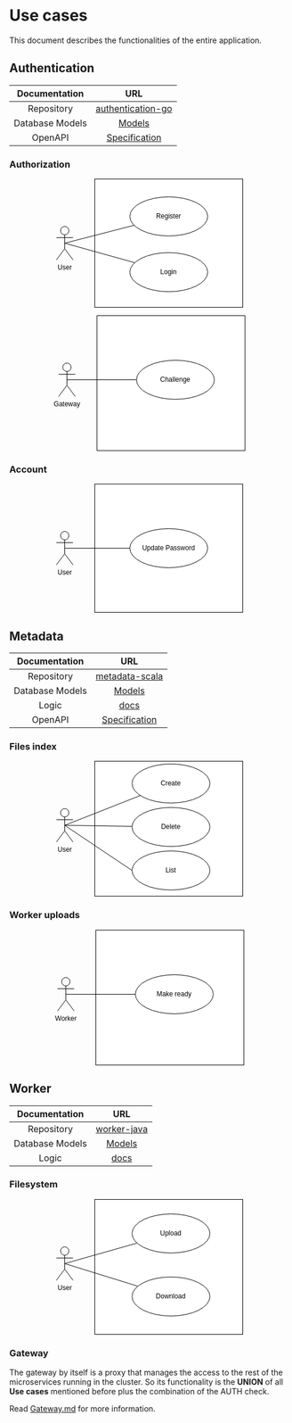 # Use cases

This document describes the functionalities of the entire application.

## Authentication

|  Documentation  |                             URL                              |
| :-------------: | :----------------------------------------------------------: |
|   Repository    | [authentication-go](https://github.com/hawks-atlanta/authentication-go) |
| Database Models |             [Models](Database.md#Authentication)             |
|     OpenAPI     | [Specification](https://github.com/hawks-atlanta/authentication-go/docs/spec.openapi.yaml) |

### Authorization

<p style="text-align: center"><svg xmlns="http://www.w3.org/2000/svg" xmlns:xlink="http://www.w3.org/1999/xlink" version="1.1" width="336px" viewBox="-0.5 -0.5 336 231" content="&lt;mxfile host=&quot;app.diagrams.net&quot; modified=&quot;2023-08-17T21:43:16.329Z&quot; agent=&quot;Mozilla/5.0 (Windows NT 10.0; Win64; x64) AppleWebKit/537.36 (KHTML, like Gecko) Chrome/116.0.0.0 Safari/537.36&quot; etag=&quot;h7xAkAtKScxiPlv5ypOF&quot; version=&quot;21.6.8&quot; type=&quot;device&quot;&gt;&#10;  &lt;diagram name=&quot;Page-1&quot; id=&quot;dknG0FYPloJTLaOVneB4&quot;&gt;&#10;    &lt;mxGraphModel dx=&quot;1050&quot; dy=&quot;577&quot; grid=&quot;0&quot; gridSize=&quot;10&quot; guides=&quot;1&quot; tooltips=&quot;1&quot; connect=&quot;1&quot; arrows=&quot;1&quot; fold=&quot;1&quot; page=&quot;1&quot; pageScale=&quot;1&quot; pageWidth=&quot;850&quot; pageHeight=&quot;1100&quot; math=&quot;0&quot; shadow=&quot;0&quot;&gt;&#10;      &lt;root&gt;&#10;        &lt;mxCell id=&quot;0&quot; /&gt;&#10;        &lt;mxCell id=&quot;1&quot; parent=&quot;0&quot; /&gt;&#10;        &lt;mxCell id=&quot;DDC4TWG9UTvvL-4e5KVK-3&quot; value=&quot;&quot; style=&quot;shape=rect;html=1;verticalAlign=top;fontStyle=1;whiteSpace=wrap;align=center;&quot; vertex=&quot;1&quot; parent=&quot;1&quot;&gt;&#10;          &lt;mxGeometry x=&quot;199&quot; y=&quot;125&quot; width=&quot;266&quot; height=&quot;230&quot; as=&quot;geometry&quot; /&gt;&#10;        &lt;/mxCell&gt;&#10;        &lt;mxCell id=&quot;DDC4TWG9UTvvL-4e5KVK-7&quot; style=&quot;rounded=0;orthogonalLoop=1;jettySize=auto;html=1;exitX=0.5;exitY=0.5;exitDx=0;exitDy=0;exitPerimeter=0;endArrow=none;endFill=0;&quot; edge=&quot;1&quot; parent=&quot;1&quot; source=&quot;DDC4TWG9UTvvL-4e5KVK-1&quot; target=&quot;DDC4TWG9UTvvL-4e5KVK-4&quot;&gt;&#10;          &lt;mxGeometry relative=&quot;1&quot; as=&quot;geometry&quot; /&gt;&#10;        &lt;/mxCell&gt;&#10;        &lt;mxCell id=&quot;DDC4TWG9UTvvL-4e5KVK-8&quot; style=&quot;rounded=0;orthogonalLoop=1;jettySize=auto;html=1;exitX=0.5;exitY=0.5;exitDx=0;exitDy=0;exitPerimeter=0;endArrow=none;endFill=0;&quot; edge=&quot;1&quot; parent=&quot;1&quot; source=&quot;DDC4TWG9UTvvL-4e5KVK-1&quot; target=&quot;DDC4TWG9UTvvL-4e5KVK-5&quot;&gt;&#10;          &lt;mxGeometry relative=&quot;1&quot; as=&quot;geometry&quot; /&gt;&#10;        &lt;/mxCell&gt;&#10;        &lt;mxCell id=&quot;DDC4TWG9UTvvL-4e5KVK-1&quot; value=&quot;User&quot; style=&quot;shape=umlActor;verticalLabelPosition=bottom;verticalAlign=top;html=1;outlineConnect=0;&quot; vertex=&quot;1&quot; parent=&quot;1&quot;&gt;&#10;          &lt;mxGeometry x=&quot;130&quot; y=&quot;210&quot; width=&quot;30&quot; height=&quot;60&quot; as=&quot;geometry&quot; /&gt;&#10;        &lt;/mxCell&gt;&#10;        &lt;mxCell id=&quot;DDC4TWG9UTvvL-4e5KVK-4&quot; value=&quot;Register&quot; style=&quot;ellipse;whiteSpace=wrap;html=1;&quot; vertex=&quot;1&quot; parent=&quot;1&quot;&gt;&#10;          &lt;mxGeometry x=&quot;262&quot; y=&quot;157&quot; width=&quot;140&quot; height=&quot;70&quot; as=&quot;geometry&quot; /&gt;&#10;        &lt;/mxCell&gt;&#10;        &lt;mxCell id=&quot;DDC4TWG9UTvvL-4e5KVK-5&quot; value=&quot;Login&quot; style=&quot;ellipse;whiteSpace=wrap;html=1;&quot; vertex=&quot;1&quot; parent=&quot;1&quot;&gt;&#10;          &lt;mxGeometry x=&quot;262&quot; y=&quot;257&quot; width=&quot;140&quot; height=&quot;70&quot; as=&quot;geometry&quot; /&gt;&#10;        &lt;/mxCell&gt;&#10;      &lt;/root&gt;&#10;    &lt;/mxGraphModel&gt;&#10;  &lt;/diagram&gt;&#10;&lt;/mxfile&gt;&#10;" onclick="(function(svg){var src=window.event.target||window.event.srcElement;while (src!=null&amp;&amp;src.nodeName.toLowerCase()!='a'){src=src.parentNode;}if(src==null){if(svg.wnd!=null&amp;&amp;!svg.wnd.closed){svg.wnd.focus();}else{var r=function(evt){if(evt.data=='ready'&amp;&amp;evt.source==svg.wnd){svg.wnd.postMessage(decodeURIComponent(svg.getAttribute('content')),'*');window.removeEventListener('message',r);}};window.addEventListener('message',r);svg.wnd=window.open('https://viewer.diagrams.net/?client=1&amp;page=0&amp;edit=_blank');}}})(this);" style="cursor:pointer;max-width:100%;max-height:231px;"><defs/><g><rect x="69" y="0" width="266" height="230" fill="rgb(255, 255, 255)" stroke="rgb(0, 0, 0)" pointer-events="all"/><path d="M 15 115 L 139.73 82.98" fill="none" stroke="rgb(0, 0, 0)" stroke-miterlimit="10" pointer-events="stroke"/><path d="M 15 115 L 140.82 149.99" fill="none" stroke="rgb(0, 0, 0)" stroke-miterlimit="10" pointer-events="stroke"/><ellipse cx="15" cy="92.5" rx="7.5" ry="7.5" fill="rgb(255, 255, 255)" stroke="rgb(0, 0, 0)" pointer-events="all"/><path d="M 15 100 L 15 125 M 15 105 L 0 105 M 15 105 L 30 105 M 15 125 L 0 145 M 15 125 L 30 145" fill="none" stroke="rgb(0, 0, 0)" stroke-miterlimit="10" pointer-events="all"/><g transform="translate(-0.5 -0.5)"><switch><foreignObject pointer-events="none" width="100%" height="100%" requiredFeatures="http://www.w3.org/TR/SVG11/feature#Extensibility" style="overflow: visible; text-align: left;"><div xmlns="http://www.w3.org/1999/xhtml" style="display: flex; align-items: unsafe flex-start; justify-content: unsafe center; width: 1px; height: 1px; padding-top: 152px; margin-left: 15px;"><div data-drawio-colors="color: rgb(0, 0, 0); " style="box-sizing: border-box; font-size: 0px; text-align: center;"><div style="display: inline-block; font-size: 12px; font-family: Helvetica; color: rgb(0, 0, 0); line-height: 1.2; pointer-events: all; white-space: nowrap;">User</div></div></div></foreignObject><text x="15" y="164" fill="rgb(0, 0, 0)" font-family="Helvetica" font-size="12px" text-anchor="middle">User</text></switch></g><ellipse cx="202" cy="67" rx="70" ry="35" fill="rgb(255, 255, 255)" stroke="rgb(0, 0, 0)" pointer-events="all"/><g transform="translate(-0.5 -0.5)"><switch><foreignObject pointer-events="none" width="100%" height="100%" requiredFeatures="http://www.w3.org/TR/SVG11/feature#Extensibility" style="overflow: visible; text-align: left;"><div xmlns="http://www.w3.org/1999/xhtml" style="display: flex; align-items: unsafe center; justify-content: unsafe center; width: 138px; height: 1px; padding-top: 67px; margin-left: 133px;"><div data-drawio-colors="color: rgb(0, 0, 0); " style="box-sizing: border-box; font-size: 0px; text-align: center;"><div style="display: inline-block; font-size: 12px; font-family: Helvetica; color: rgb(0, 0, 0); line-height: 1.2; pointer-events: all; white-space: normal; overflow-wrap: normal;">Register</div></div></div></foreignObject><text x="202" y="71" fill="rgb(0, 0, 0)" font-family="Helvetica" font-size="12px" text-anchor="middle">Register</text></switch></g><ellipse cx="202" cy="167" rx="70" ry="35" fill="rgb(255, 255, 255)" stroke="rgb(0, 0, 0)" pointer-events="all"/><g transform="translate(-0.5 -0.5)"><switch><foreignObject pointer-events="none" width="100%" height="100%" requiredFeatures="http://www.w3.org/TR/SVG11/feature#Extensibility" style="overflow: visible; text-align: left;"><div xmlns="http://www.w3.org/1999/xhtml" style="display: flex; align-items: unsafe center; justify-content: unsafe center; width: 138px; height: 1px; padding-top: 167px; margin-left: 133px;"><div data-drawio-colors="color: rgb(0, 0, 0); " style="box-sizing: border-box; font-size: 0px; text-align: center;"><div style="display: inline-block; font-size: 12px; font-family: Helvetica; color: rgb(0, 0, 0); line-height: 1.2; pointer-events: all; white-space: normal; overflow-wrap: normal;">Login</div></div></div></foreignObject><text x="202" y="171" fill="rgb(0, 0, 0)" font-family="Helvetica" font-size="12px" text-anchor="middle">Login</text></switch></g></g><switch><g requiredFeatures="http://www.w3.org/TR/SVG11/feature#Extensibility"/><a transform="translate(0,-5)" xlink:href="https://www.drawio.com/doc/faq/svg-export-text-problems" target="_blank"><text text-anchor="middle" font-size="10px" x="50%" y="100%">Text is not SVG - cannot display</text></a></switch></svg></p>
<p style="text-align: center"><svg xmlns="http://www.w3.org/2000/svg" xmlns:xlink="http://www.w3.org/1999/xlink" version="1.1" width="344px" viewBox="-0.5 -0.5 344 243" content="&lt;mxfile host=&quot;app.diagrams.net&quot; modified=&quot;2023-08-18T00:21:12.340Z&quot; agent=&quot;Mozilla/5.0 (Windows NT 10.0; Win64; x64) AppleWebKit/537.36 (KHTML, like Gecko) Chrome/116.0.0.0 Safari/537.36&quot; etag=&quot;MRo0TjE9Yn7Gab6nSmso&quot; version=&quot;21.6.8&quot; type=&quot;device&quot;&gt;&#10;  &lt;diagram name=&quot;Page-1&quot; id=&quot;dknG0FYPloJTLaOVneB4&quot;&gt;&#10;    &lt;mxGraphModel dx=&quot;1050&quot; dy=&quot;577&quot; grid=&quot;0&quot; gridSize=&quot;10&quot; guides=&quot;1&quot; tooltips=&quot;1&quot; connect=&quot;1&quot; arrows=&quot;1&quot; fold=&quot;1&quot; page=&quot;1&quot; pageScale=&quot;1&quot; pageWidth=&quot;850&quot; pageHeight=&quot;1100&quot; math=&quot;0&quot; shadow=&quot;0&quot;&gt;&#10;      &lt;root&gt;&#10;        &lt;mxCell id=&quot;0&quot; /&gt;&#10;        &lt;mxCell id=&quot;1&quot; parent=&quot;0&quot; /&gt;&#10;        &lt;mxCell id=&quot;DDC4TWG9UTvvL-4e5KVK-3&quot; value=&quot;&quot; style=&quot;shape=rect;html=1;verticalAlign=top;fontStyle=1;whiteSpace=wrap;align=center;&quot; vertex=&quot;1&quot; parent=&quot;1&quot;&gt;&#10;          &lt;mxGeometry x=&quot;199&quot; y=&quot;125&quot; width=&quot;266&quot; height=&quot;242&quot; as=&quot;geometry&quot; /&gt;&#10;        &lt;/mxCell&gt;&#10;        &lt;mxCell id=&quot;DDC4TWG9UTvvL-4e5KVK-8&quot; style=&quot;rounded=0;orthogonalLoop=1;jettySize=auto;html=1;exitX=0.5;exitY=0.5;exitDx=0;exitDy=0;exitPerimeter=0;endArrow=none;endFill=0;&quot; edge=&quot;1&quot; parent=&quot;1&quot; source=&quot;DDC4TWG9UTvvL-4e5KVK-1&quot; target=&quot;DDC4TWG9UTvvL-4e5KVK-5&quot;&gt;&#10;          &lt;mxGeometry relative=&quot;1&quot; as=&quot;geometry&quot; /&gt;&#10;        &lt;/mxCell&gt;&#10;        &lt;mxCell id=&quot;DDC4TWG9UTvvL-4e5KVK-1&quot; value=&quot;Gateway&quot; style=&quot;shape=umlActor;verticalLabelPosition=bottom;verticalAlign=top;html=1;outlineConnect=0;&quot; vertex=&quot;1&quot; parent=&quot;1&quot;&gt;&#10;          &lt;mxGeometry x=&quot;130&quot; y=&quot;210&quot; width=&quot;30&quot; height=&quot;60&quot; as=&quot;geometry&quot; /&gt;&#10;        &lt;/mxCell&gt;&#10;        &lt;mxCell id=&quot;DDC4TWG9UTvvL-4e5KVK-5&quot; value=&quot;Challenge&quot; style=&quot;ellipse;whiteSpace=wrap;html=1;&quot; vertex=&quot;1&quot; parent=&quot;1&quot;&gt;&#10;          &lt;mxGeometry x=&quot;270&quot; y=&quot;205&quot; width=&quot;140&quot; height=&quot;70&quot; as=&quot;geometry&quot; /&gt;&#10;        &lt;/mxCell&gt;&#10;      &lt;/root&gt;&#10;    &lt;/mxGraphModel&gt;&#10;  &lt;/diagram&gt;&#10;&lt;/mxfile&gt;&#10;" onclick="(function(svg){var src=window.event.target||window.event.srcElement;while (src!=null&amp;&amp;src.nodeName.toLowerCase()!='a'){src=src.parentNode;}if(src==null){if(svg.wnd!=null&amp;&amp;!svg.wnd.closed){svg.wnd.focus();}else{var r=function(evt){if(evt.data=='ready'&amp;&amp;evt.source==svg.wnd){svg.wnd.postMessage(decodeURIComponent(svg.getAttribute('content')),'*');window.removeEventListener('message',r);}};window.addEventListener('message',r);svg.wnd=window.open('https://viewer.diagrams.net/?client=1&amp;page=0&amp;edit=_blank');}}})(this);" style="cursor:pointer;max-width:100%;max-height:243px;"><defs/><g><rect x="77" y="0" width="266" height="242" fill="rgb(255, 255, 255)" stroke="rgb(0, 0, 0)" pointer-events="all"/><path d="M 23 115 L 148 115" fill="none" stroke="rgb(0, 0, 0)" stroke-miterlimit="10" pointer-events="stroke"/><ellipse cx="23" cy="92.5" rx="7.5" ry="7.5" fill="rgb(255, 255, 255)" stroke="rgb(0, 0, 0)" pointer-events="all"/><path d="M 23 100 L 23 125 M 23 105 L 8 105 M 23 105 L 38 105 M 23 125 L 8 145 M 23 125 L 38 145" fill="none" stroke="rgb(0, 0, 0)" stroke-miterlimit="10" pointer-events="all"/><g transform="translate(-0.5 -0.5)"><switch><foreignObject pointer-events="none" width="100%" height="100%" requiredFeatures="http://www.w3.org/TR/SVG11/feature#Extensibility" style="overflow: visible; text-align: left;"><div xmlns="http://www.w3.org/1999/xhtml" style="display: flex; align-items: unsafe flex-start; justify-content: unsafe center; width: 1px; height: 1px; padding-top: 152px; margin-left: 23px;"><div data-drawio-colors="color: rgb(0, 0, 0); " style="box-sizing: border-box; font-size: 0px; text-align: center;"><div style="display: inline-block; font-size: 12px; font-family: Helvetica; color: rgb(0, 0, 0); line-height: 1.2; pointer-events: all; white-space: nowrap;">Gateway</div></div></div></foreignObject><text x="23" y="164" fill="rgb(0, 0, 0)" font-family="Helvetica" font-size="12px" text-anchor="middle">Gatew...</text></switch></g><ellipse cx="218" cy="115" rx="70" ry="35" fill="rgb(255, 255, 255)" stroke="rgb(0, 0, 0)" pointer-events="all"/><g transform="translate(-0.5 -0.5)"><switch><foreignObject pointer-events="none" width="100%" height="100%" requiredFeatures="http://www.w3.org/TR/SVG11/feature#Extensibility" style="overflow: visible; text-align: left;"><div xmlns="http://www.w3.org/1999/xhtml" style="display: flex; align-items: unsafe center; justify-content: unsafe center; width: 138px; height: 1px; padding-top: 115px; margin-left: 149px;"><div data-drawio-colors="color: rgb(0, 0, 0); " style="box-sizing: border-box; font-size: 0px; text-align: center;"><div style="display: inline-block; font-size: 12px; font-family: Helvetica; color: rgb(0, 0, 0); line-height: 1.2; pointer-events: all; white-space: normal; overflow-wrap: normal;">Challenge</div></div></div></foreignObject><text x="218" y="119" fill="rgb(0, 0, 0)" font-family="Helvetica" font-size="12px" text-anchor="middle">Challenge</text></switch></g></g><switch><g requiredFeatures="http://www.w3.org/TR/SVG11/feature#Extensibility"/><a transform="translate(0,-5)" xlink:href="https://www.drawio.com/doc/faq/svg-export-text-problems" target="_blank"><text text-anchor="middle" font-size="10px" x="50%" y="100%">Text is not SVG - cannot display</text></a></switch></svg></p>


### Account

<p style="text-align: center"><svg xmlns="http://www.w3.org/2000/svg" xmlns:xlink="http://www.w3.org/1999/xlink" version="1.1" width="336px" viewBox="-0.5 -0.5 336 231" content="&lt;mxfile host=&quot;app.diagrams.net&quot; modified=&quot;2023-08-17T21:45:14.781Z&quot; agent=&quot;Mozilla/5.0 (Windows NT 10.0; Win64; x64) AppleWebKit/537.36 (KHTML, like Gecko) Chrome/116.0.0.0 Safari/537.36&quot; etag=&quot;l0gqTA0B2siqBwlNfhml&quot; version=&quot;21.6.8&quot; type=&quot;device&quot;&gt;&#10;  &lt;diagram name=&quot;Page-1&quot; id=&quot;dknG0FYPloJTLaOVneB4&quot;&gt;&#10;    &lt;mxGraphModel dx=&quot;1050&quot; dy=&quot;577&quot; grid=&quot;0&quot; gridSize=&quot;10&quot; guides=&quot;1&quot; tooltips=&quot;1&quot; connect=&quot;1&quot; arrows=&quot;1&quot; fold=&quot;1&quot; page=&quot;1&quot; pageScale=&quot;1&quot; pageWidth=&quot;850&quot; pageHeight=&quot;1100&quot; math=&quot;0&quot; shadow=&quot;0&quot;&gt;&#10;      &lt;root&gt;&#10;        &lt;mxCell id=&quot;0&quot; /&gt;&#10;        &lt;mxCell id=&quot;1&quot; parent=&quot;0&quot; /&gt;&#10;        &lt;mxCell id=&quot;DDC4TWG9UTvvL-4e5KVK-3&quot; value=&quot;&quot; style=&quot;shape=rect;html=1;verticalAlign=top;fontStyle=1;whiteSpace=wrap;align=center;&quot; vertex=&quot;1&quot; parent=&quot;1&quot;&gt;&#10;          &lt;mxGeometry x=&quot;199&quot; y=&quot;125&quot; width=&quot;266&quot; height=&quot;230&quot; as=&quot;geometry&quot; /&gt;&#10;        &lt;/mxCell&gt;&#10;        &lt;mxCell id=&quot;DDC4TWG9UTvvL-4e5KVK-8&quot; style=&quot;rounded=0;orthogonalLoop=1;jettySize=auto;html=1;exitX=0.5;exitY=0.5;exitDx=0;exitDy=0;exitPerimeter=0;endArrow=none;endFill=0;&quot; edge=&quot;1&quot; parent=&quot;1&quot; source=&quot;DDC4TWG9UTvvL-4e5KVK-1&quot; target=&quot;DDC4TWG9UTvvL-4e5KVK-5&quot;&gt;&#10;          &lt;mxGeometry relative=&quot;1&quot; as=&quot;geometry&quot; /&gt;&#10;        &lt;/mxCell&gt;&#10;        &lt;mxCell id=&quot;DDC4TWG9UTvvL-4e5KVK-1&quot; value=&quot;User&quot; style=&quot;shape=umlActor;verticalLabelPosition=bottom;verticalAlign=top;html=1;outlineConnect=0;&quot; vertex=&quot;1&quot; parent=&quot;1&quot;&gt;&#10;          &lt;mxGeometry x=&quot;130&quot; y=&quot;210&quot; width=&quot;30&quot; height=&quot;60&quot; as=&quot;geometry&quot; /&gt;&#10;        &lt;/mxCell&gt;&#10;        &lt;mxCell id=&quot;DDC4TWG9UTvvL-4e5KVK-5&quot; value=&quot;Update Password&quot; style=&quot;ellipse;whiteSpace=wrap;html=1;&quot; vertex=&quot;1&quot; parent=&quot;1&quot;&gt;&#10;          &lt;mxGeometry x=&quot;262&quot; y=&quot;205&quot; width=&quot;140&quot; height=&quot;70&quot; as=&quot;geometry&quot; /&gt;&#10;        &lt;/mxCell&gt;&#10;      &lt;/root&gt;&#10;    &lt;/mxGraphModel&gt;&#10;  &lt;/diagram&gt;&#10;&lt;/mxfile&gt;&#10;" onclick="(function(svg){var src=window.event.target||window.event.srcElement;while (src!=null&amp;&amp;src.nodeName.toLowerCase()!='a'){src=src.parentNode;}if(src==null){if(svg.wnd!=null&amp;&amp;!svg.wnd.closed){svg.wnd.focus();}else{var r=function(evt){if(evt.data=='ready'&amp;&amp;evt.source==svg.wnd){svg.wnd.postMessage(decodeURIComponent(svg.getAttribute('content')),'*');window.removeEventListener('message',r);}};window.addEventListener('message',r);svg.wnd=window.open('https://viewer.diagrams.net/?client=1&amp;page=0&amp;edit=_blank');}}})(this);" style="cursor:pointer;max-width:100%;max-height:231px;"><defs/><g><rect x="69" y="0" width="266" height="230" fill="rgb(255, 255, 255)" stroke="rgb(0, 0, 0)" pointer-events="all"/><path d="M 15 115 L 132 115" fill="none" stroke="rgb(0, 0, 0)" stroke-miterlimit="10" pointer-events="stroke"/><ellipse cx="15" cy="92.5" rx="7.5" ry="7.5" fill="rgb(255, 255, 255)" stroke="rgb(0, 0, 0)" pointer-events="all"/><path d="M 15 100 L 15 125 M 15 105 L 0 105 M 15 105 L 30 105 M 15 125 L 0 145 M 15 125 L 30 145" fill="none" stroke="rgb(0, 0, 0)" stroke-miterlimit="10" pointer-events="all"/><g transform="translate(-0.5 -0.5)"><switch><foreignObject pointer-events="none" width="100%" height="100%" requiredFeatures="http://www.w3.org/TR/SVG11/feature#Extensibility" style="overflow: visible; text-align: left;"><div xmlns="http://www.w3.org/1999/xhtml" style="display: flex; align-items: unsafe flex-start; justify-content: unsafe center; width: 1px; height: 1px; padding-top: 152px; margin-left: 15px;"><div data-drawio-colors="color: rgb(0, 0, 0); " style="box-sizing: border-box; font-size: 0px; text-align: center;"><div style="display: inline-block; font-size: 12px; font-family: Helvetica; color: rgb(0, 0, 0); line-height: 1.2; pointer-events: all; white-space: nowrap;">User</div></div></div></foreignObject><text x="15" y="164" fill="rgb(0, 0, 0)" font-family="Helvetica" font-size="12px" text-anchor="middle">User</text></switch></g><ellipse cx="202" cy="115" rx="70" ry="35" fill="rgb(255, 255, 255)" stroke="rgb(0, 0, 0)" pointer-events="all"/><g transform="translate(-0.5 -0.5)"><switch><foreignObject pointer-events="none" width="100%" height="100%" requiredFeatures="http://www.w3.org/TR/SVG11/feature#Extensibility" style="overflow: visible; text-align: left;"><div xmlns="http://www.w3.org/1999/xhtml" style="display: flex; align-items: unsafe center; justify-content: unsafe center; width: 138px; height: 1px; padding-top: 115px; margin-left: 133px;"><div data-drawio-colors="color: rgb(0, 0, 0); " style="box-sizing: border-box; font-size: 0px; text-align: center;"><div style="display: inline-block; font-size: 12px; font-family: Helvetica; color: rgb(0, 0, 0); line-height: 1.2; pointer-events: all; white-space: normal; overflow-wrap: normal;">Update Password</div></div></div></foreignObject><text x="202" y="119" fill="rgb(0, 0, 0)" font-family="Helvetica" font-size="12px" text-anchor="middle">Update Password</text></switch></g></g><switch><g requiredFeatures="http://www.w3.org/TR/SVG11/feature#Extensibility"/><a transform="translate(0,-5)" xlink:href="https://www.drawio.com/doc/faq/svg-export-text-problems" target="_blank"><text text-anchor="middle" font-size="10px" x="50%" y="100%">Text is not SVG - cannot display</text></a></switch></svg></p>

## Metadata

|  Documentation  |                             URL                              |
| :-------------: | :----------------------------------------------------------: |
|   Repository    | [metadata-scala](https://github.com/hawks-atlanta/metadata-scala) |
| Database Models |                [Models](Database.md#Metadata)                |
|      Logic      |                   [docs](docs/Metadata.md)                   |
|     OpenAPI     | [Specification](https://github.com/hawks-atlanta/metadata-scala/docs/spec.openapi.yaml) |

### Files index

<p style="text-align: center"><svg xmlns="http://www.w3.org/2000/svg" xmlns:xlink="http://www.w3.org/1999/xlink" version="1.1" width="336px" viewBox="-0.5 -0.5 336 243" content="&lt;mxfile host=&quot;app.diagrams.net&quot; modified=&quot;2023-08-17T22:06:31.106Z&quot; agent=&quot;Mozilla/5.0 (Windows NT 10.0; Win64; x64) AppleWebKit/537.36 (KHTML, like Gecko) Chrome/116.0.0.0 Safari/537.36&quot; etag=&quot;4ShBZZ8UxJLpvEipaMb-&quot; version=&quot;21.6.8&quot; type=&quot;device&quot;&gt;&#10;  &lt;diagram name=&quot;Page-1&quot; id=&quot;dknG0FYPloJTLaOVneB4&quot;&gt;&#10;    &lt;mxGraphModel dx=&quot;1050&quot; dy=&quot;577&quot; grid=&quot;0&quot; gridSize=&quot;10&quot; guides=&quot;1&quot; tooltips=&quot;1&quot; connect=&quot;1&quot; arrows=&quot;1&quot; fold=&quot;1&quot; page=&quot;1&quot; pageScale=&quot;1&quot; pageWidth=&quot;850&quot; pageHeight=&quot;1100&quot; math=&quot;0&quot; shadow=&quot;0&quot;&gt;&#10;      &lt;root&gt;&#10;        &lt;mxCell id=&quot;0&quot; /&gt;&#10;        &lt;mxCell id=&quot;1&quot; parent=&quot;0&quot; /&gt;&#10;        &lt;mxCell id=&quot;DDC4TWG9UTvvL-4e5KVK-3&quot; value=&quot;&quot; style=&quot;shape=rect;html=1;verticalAlign=top;fontStyle=1;whiteSpace=wrap;align=center;&quot; vertex=&quot;1&quot; parent=&quot;1&quot;&gt;&#10;          &lt;mxGeometry x=&quot;199&quot; y=&quot;125&quot; width=&quot;266&quot; height=&quot;242&quot; as=&quot;geometry&quot; /&gt;&#10;        &lt;/mxCell&gt;&#10;        &lt;mxCell id=&quot;DDC4TWG9UTvvL-4e5KVK-8&quot; style=&quot;rounded=0;orthogonalLoop=1;jettySize=auto;html=1;exitX=0.5;exitY=0.5;exitDx=0;exitDy=0;exitPerimeter=0;endArrow=none;endFill=0;&quot; edge=&quot;1&quot; parent=&quot;1&quot; source=&quot;DDC4TWG9UTvvL-4e5KVK-1&quot; target=&quot;DDC4TWG9UTvvL-4e5KVK-5&quot;&gt;&#10;          &lt;mxGeometry relative=&quot;1&quot; as=&quot;geometry&quot; /&gt;&#10;        &lt;/mxCell&gt;&#10;        &lt;mxCell id=&quot;DDC4TWG9UTvvL-4e5KVK-10&quot; style=&quot;rounded=0;orthogonalLoop=1;jettySize=auto;html=1;exitX=0.5;exitY=0.5;exitDx=0;exitDy=0;exitPerimeter=0;endArrow=none;endFill=0;&quot; edge=&quot;1&quot; parent=&quot;1&quot; source=&quot;DDC4TWG9UTvvL-4e5KVK-1&quot; target=&quot;DDC4TWG9UTvvL-4e5KVK-9&quot;&gt;&#10;          &lt;mxGeometry relative=&quot;1&quot; as=&quot;geometry&quot; /&gt;&#10;        &lt;/mxCell&gt;&#10;        &lt;mxCell id=&quot;DDC4TWG9UTvvL-4e5KVK-13&quot; style=&quot;rounded=0;orthogonalLoop=1;jettySize=auto;html=1;exitX=0.5;exitY=0.5;exitDx=0;exitDy=0;exitPerimeter=0;entryX=0;entryY=0.5;entryDx=0;entryDy=0;endArrow=none;endFill=0;&quot; edge=&quot;1&quot; parent=&quot;1&quot; source=&quot;DDC4TWG9UTvvL-4e5KVK-1&quot; target=&quot;DDC4TWG9UTvvL-4e5KVK-12&quot;&gt;&#10;          &lt;mxGeometry relative=&quot;1&quot; as=&quot;geometry&quot; /&gt;&#10;        &lt;/mxCell&gt;&#10;        &lt;mxCell id=&quot;DDC4TWG9UTvvL-4e5KVK-1&quot; value=&quot;User&quot; style=&quot;shape=umlActor;verticalLabelPosition=bottom;verticalAlign=top;html=1;outlineConnect=0;&quot; vertex=&quot;1&quot; parent=&quot;1&quot;&gt;&#10;          &lt;mxGeometry x=&quot;130&quot; y=&quot;210&quot; width=&quot;30&quot; height=&quot;60&quot; as=&quot;geometry&quot; /&gt;&#10;        &lt;/mxCell&gt;&#10;        &lt;mxCell id=&quot;DDC4TWG9UTvvL-4e5KVK-5&quot; value=&quot;Create&quot; style=&quot;ellipse;whiteSpace=wrap;html=1;&quot; vertex=&quot;1&quot; parent=&quot;1&quot;&gt;&#10;          &lt;mxGeometry x=&quot;266&quot; y=&quot;130&quot; width=&quot;140&quot; height=&quot;70&quot; as=&quot;geometry&quot; /&gt;&#10;        &lt;/mxCell&gt;&#10;        &lt;mxCell id=&quot;DDC4TWG9UTvvL-4e5KVK-9&quot; value=&quot;Delete&quot; style=&quot;ellipse;whiteSpace=wrap;html=1;&quot; vertex=&quot;1&quot; parent=&quot;1&quot;&gt;&#10;          &lt;mxGeometry x=&quot;266&quot; y=&quot;208&quot; width=&quot;140&quot; height=&quot;70&quot; as=&quot;geometry&quot; /&gt;&#10;        &lt;/mxCell&gt;&#10;        &lt;mxCell id=&quot;DDC4TWG9UTvvL-4e5KVK-12&quot; value=&quot;List&quot; style=&quot;ellipse;whiteSpace=wrap;html=1;&quot; vertex=&quot;1&quot; parent=&quot;1&quot;&gt;&#10;          &lt;mxGeometry x=&quot;266&quot; y=&quot;286&quot; width=&quot;140&quot; height=&quot;70&quot; as=&quot;geometry&quot; /&gt;&#10;        &lt;/mxCell&gt;&#10;      &lt;/root&gt;&#10;    &lt;/mxGraphModel&gt;&#10;  &lt;/diagram&gt;&#10;&lt;/mxfile&gt;&#10;" onclick="(function(svg){var src=window.event.target||window.event.srcElement;while (src!=null&amp;&amp;src.nodeName.toLowerCase()!='a'){src=src.parentNode;}if(src==null){if(svg.wnd!=null&amp;&amp;!svg.wnd.closed){svg.wnd.focus();}else{var r=function(evt){if(evt.data=='ready'&amp;&amp;evt.source==svg.wnd){svg.wnd.postMessage(decodeURIComponent(svg.getAttribute('content')),'*');window.removeEventListener('message',r);}};window.addEventListener('message',r);svg.wnd=window.open('https://viewer.diagrams.net/?client=1&amp;page=0&amp;edit=_blank');}}})(this);" style="cursor:pointer;max-width:100%;max-height:243px;"><defs/><g><rect x="69" y="0" width="266" height="242" fill="rgb(255, 255, 255)" stroke="rgb(0, 0, 0)" pointer-events="all"/><path d="M 15 115 L 150.95 61.62" fill="none" stroke="rgb(0, 0, 0)" stroke-miterlimit="10" pointer-events="stroke"/><path d="M 15 115 L 136.03 116.9" fill="none" stroke="rgb(0, 0, 0)" stroke-miterlimit="10" pointer-events="stroke"/><path d="M 15 115 L 136 196" fill="none" stroke="rgb(0, 0, 0)" stroke-miterlimit="10" pointer-events="stroke"/><ellipse cx="15" cy="92.5" rx="7.5" ry="7.5" fill="rgb(255, 255, 255)" stroke="rgb(0, 0, 0)" pointer-events="all"/><path d="M 15 100 L 15 125 M 15 105 L 0 105 M 15 105 L 30 105 M 15 125 L 0 145 M 15 125 L 30 145" fill="none" stroke="rgb(0, 0, 0)" stroke-miterlimit="10" pointer-events="all"/><g transform="translate(-0.5 -0.5)"><switch><foreignObject pointer-events="none" width="100%" height="100%" requiredFeatures="http://www.w3.org/TR/SVG11/feature#Extensibility" style="overflow: visible; text-align: left;"><div xmlns="http://www.w3.org/1999/xhtml" style="display: flex; align-items: unsafe flex-start; justify-content: unsafe center; width: 1px; height: 1px; padding-top: 152px; margin-left: 15px;"><div data-drawio-colors="color: rgb(0, 0, 0); " style="box-sizing: border-box; font-size: 0px; text-align: center;"><div style="display: inline-block; font-size: 12px; font-family: Helvetica; color: rgb(0, 0, 0); line-height: 1.2; pointer-events: all; white-space: nowrap;">User</div></div></div></foreignObject><text x="15" y="164" fill="rgb(0, 0, 0)" font-family="Helvetica" font-size="12px" text-anchor="middle">User</text></switch></g><ellipse cx="206" cy="40" rx="70" ry="35" fill="rgb(255, 255, 255)" stroke="rgb(0, 0, 0)" pointer-events="all"/><g transform="translate(-0.5 -0.5)"><switch><foreignObject pointer-events="none" width="100%" height="100%" requiredFeatures="http://www.w3.org/TR/SVG11/feature#Extensibility" style="overflow: visible; text-align: left;"><div xmlns="http://www.w3.org/1999/xhtml" style="display: flex; align-items: unsafe center; justify-content: unsafe center; width: 138px; height: 1px; padding-top: 40px; margin-left: 137px;"><div data-drawio-colors="color: rgb(0, 0, 0); " style="box-sizing: border-box; font-size: 0px; text-align: center;"><div style="display: inline-block; font-size: 12px; font-family: Helvetica; color: rgb(0, 0, 0); line-height: 1.2; pointer-events: all; white-space: normal; overflow-wrap: normal;">Create</div></div></div></foreignObject><text x="206" y="44" fill="rgb(0, 0, 0)" font-family="Helvetica" font-size="12px" text-anchor="middle">Create</text></switch></g><ellipse cx="206" cy="118" rx="70" ry="35" fill="rgb(255, 255, 255)" stroke="rgb(0, 0, 0)" pointer-events="all"/><g transform="translate(-0.5 -0.5)"><switch><foreignObject pointer-events="none" width="100%" height="100%" requiredFeatures="http://www.w3.org/TR/SVG11/feature#Extensibility" style="overflow: visible; text-align: left;"><div xmlns="http://www.w3.org/1999/xhtml" style="display: flex; align-items: unsafe center; justify-content: unsafe center; width: 138px; height: 1px; padding-top: 118px; margin-left: 137px;"><div data-drawio-colors="color: rgb(0, 0, 0); " style="box-sizing: border-box; font-size: 0px; text-align: center;"><div style="display: inline-block; font-size: 12px; font-family: Helvetica; color: rgb(0, 0, 0); line-height: 1.2; pointer-events: all; white-space: normal; overflow-wrap: normal;">Delete</div></div></div></foreignObject><text x="206" y="122" fill="rgb(0, 0, 0)" font-family="Helvetica" font-size="12px" text-anchor="middle">Delete</text></switch></g><ellipse cx="206" cy="196" rx="70" ry="35" fill="rgb(255, 255, 255)" stroke="rgb(0, 0, 0)" pointer-events="all"/><g transform="translate(-0.5 -0.5)"><switch><foreignObject pointer-events="none" width="100%" height="100%" requiredFeatures="http://www.w3.org/TR/SVG11/feature#Extensibility" style="overflow: visible; text-align: left;"><div xmlns="http://www.w3.org/1999/xhtml" style="display: flex; align-items: unsafe center; justify-content: unsafe center; width: 138px; height: 1px; padding-top: 196px; margin-left: 137px;"><div data-drawio-colors="color: rgb(0, 0, 0); " style="box-sizing: border-box; font-size: 0px; text-align: center;"><div style="display: inline-block; font-size: 12px; font-family: Helvetica; color: rgb(0, 0, 0); line-height: 1.2; pointer-events: all; white-space: normal; overflow-wrap: normal;">List</div></div></div></foreignObject><text x="206" y="200" fill="rgb(0, 0, 0)" font-family="Helvetica" font-size="12px" text-anchor="middle">List</text></switch></g></g><switch><g requiredFeatures="http://www.w3.org/TR/SVG11/feature#Extensibility"/><a transform="translate(0,-5)" xlink:href="https://www.drawio.com/doc/faq/svg-export-text-problems" target="_blank"><text text-anchor="middle" font-size="10px" x="50%" y="100%">Text is not SVG - cannot display</text></a></switch></svg></p>

### Worker uploads

<p style="text-align: center"><svg xmlns="http://www.w3.org/2000/svg" xmlns:xlink="http://www.w3.org/1999/xlink" version="1.1" width="340px" viewBox="-0.5 -0.5 340 243" content="&lt;mxfile host=&quot;app.diagrams.net&quot; modified=&quot;2023-08-17T23:55:08.906Z&quot; agent=&quot;Mozilla/5.0 (Windows NT 10.0; Win64; x64) AppleWebKit/537.36 (KHTML, like Gecko) Chrome/116.0.0.0 Safari/537.36&quot; etag=&quot;WrU2Ey7VN1CqUgIosH39&quot; version=&quot;21.6.8&quot; type=&quot;device&quot;&gt;&#10;  &lt;diagram name=&quot;Page-1&quot; id=&quot;dknG0FYPloJTLaOVneB4&quot;&gt;&#10;    &lt;mxGraphModel dx=&quot;1050&quot; dy=&quot;577&quot; grid=&quot;0&quot; gridSize=&quot;10&quot; guides=&quot;1&quot; tooltips=&quot;1&quot; connect=&quot;1&quot; arrows=&quot;1&quot; fold=&quot;1&quot; page=&quot;1&quot; pageScale=&quot;1&quot; pageWidth=&quot;850&quot; pageHeight=&quot;1100&quot; math=&quot;0&quot; shadow=&quot;0&quot;&gt;&#10;      &lt;root&gt;&#10;        &lt;mxCell id=&quot;0&quot; /&gt;&#10;        &lt;mxCell id=&quot;1&quot; parent=&quot;0&quot; /&gt;&#10;        &lt;mxCell id=&quot;DDC4TWG9UTvvL-4e5KVK-3&quot; value=&quot;&quot; style=&quot;shape=rect;html=1;verticalAlign=top;fontStyle=1;whiteSpace=wrap;align=center;&quot; vertex=&quot;1&quot; parent=&quot;1&quot;&gt;&#10;          &lt;mxGeometry x=&quot;199&quot; y=&quot;125&quot; width=&quot;266&quot; height=&quot;242&quot; as=&quot;geometry&quot; /&gt;&#10;        &lt;/mxCell&gt;&#10;        &lt;mxCell id=&quot;DDC4TWG9UTvvL-4e5KVK-8&quot; style=&quot;rounded=0;orthogonalLoop=1;jettySize=auto;html=1;exitX=0.5;exitY=0.5;exitDx=0;exitDy=0;exitPerimeter=0;endArrow=none;endFill=0;&quot; edge=&quot;1&quot; parent=&quot;1&quot; source=&quot;DDC4TWG9UTvvL-4e5KVK-1&quot; target=&quot;DDC4TWG9UTvvL-4e5KVK-5&quot;&gt;&#10;          &lt;mxGeometry relative=&quot;1&quot; as=&quot;geometry&quot; /&gt;&#10;        &lt;/mxCell&gt;&#10;        &lt;mxCell id=&quot;DDC4TWG9UTvvL-4e5KVK-1&quot; value=&quot;Worker&quot; style=&quot;shape=umlActor;verticalLabelPosition=bottom;verticalAlign=top;html=1;outlineConnect=0;&quot; vertex=&quot;1&quot; parent=&quot;1&quot;&gt;&#10;          &lt;mxGeometry x=&quot;130&quot; y=&quot;210&quot; width=&quot;30&quot; height=&quot;60&quot; as=&quot;geometry&quot; /&gt;&#10;        &lt;/mxCell&gt;&#10;        &lt;mxCell id=&quot;DDC4TWG9UTvvL-4e5KVK-5&quot; value=&quot;Make ready&quot; style=&quot;ellipse;whiteSpace=wrap;html=1;&quot; vertex=&quot;1&quot; parent=&quot;1&quot;&gt;&#10;          &lt;mxGeometry x=&quot;270&quot; y=&quot;205&quot; width=&quot;140&quot; height=&quot;70&quot; as=&quot;geometry&quot; /&gt;&#10;        &lt;/mxCell&gt;&#10;      &lt;/root&gt;&#10;    &lt;/mxGraphModel&gt;&#10;  &lt;/diagram&gt;&#10;&lt;/mxfile&gt;&#10;" onclick="(function(svg){var src=window.event.target||window.event.srcElement;while (src!=null&amp;&amp;src.nodeName.toLowerCase()!='a'){src=src.parentNode;}if(src==null){if(svg.wnd!=null&amp;&amp;!svg.wnd.closed){svg.wnd.focus();}else{var r=function(evt){if(evt.data=='ready'&amp;&amp;evt.source==svg.wnd){svg.wnd.postMessage(decodeURIComponent(svg.getAttribute('content')),'*');window.removeEventListener('message',r);}};window.addEventListener('message',r);svg.wnd=window.open('https://viewer.diagrams.net/?client=1&amp;page=0&amp;edit=_blank');}}})(this);" style="cursor:pointer;max-width:100%;max-height:243px;"><defs/><g><rect x="73" y="0" width="266" height="242" fill="rgb(255, 255, 255)" stroke="rgb(0, 0, 0)" pointer-events="all"/><path d="M 19 115 L 144 115" fill="none" stroke="rgb(0, 0, 0)" stroke-miterlimit="10" pointer-events="stroke"/><ellipse cx="19" cy="92.5" rx="7.5" ry="7.5" fill="rgb(255, 255, 255)" stroke="rgb(0, 0, 0)" pointer-events="all"/><path d="M 19 100 L 19 125 M 19 105 L 4 105 M 19 105 L 34 105 M 19 125 L 4 145 M 19 125 L 34 145" fill="none" stroke="rgb(0, 0, 0)" stroke-miterlimit="10" pointer-events="all"/><g transform="translate(-0.5 -0.5)"><switch><foreignObject pointer-events="none" width="100%" height="100%" requiredFeatures="http://www.w3.org/TR/SVG11/feature#Extensibility" style="overflow: visible; text-align: left;"><div xmlns="http://www.w3.org/1999/xhtml" style="display: flex; align-items: unsafe flex-start; justify-content: unsafe center; width: 1px; height: 1px; padding-top: 152px; margin-left: 19px;"><div data-drawio-colors="color: rgb(0, 0, 0); " style="box-sizing: border-box; font-size: 0px; text-align: center;"><div style="display: inline-block; font-size: 12px; font-family: Helvetica; color: rgb(0, 0, 0); line-height: 1.2; pointer-events: all; white-space: nowrap;">Worker</div></div></div></foreignObject><text x="19" y="164" fill="rgb(0, 0, 0)" font-family="Helvetica" font-size="12px" text-anchor="middle">Worker</text></switch></g><ellipse cx="214" cy="115" rx="70" ry="35" fill="rgb(255, 255, 255)" stroke="rgb(0, 0, 0)" pointer-events="all"/><g transform="translate(-0.5 -0.5)"><switch><foreignObject pointer-events="none" width="100%" height="100%" requiredFeatures="http://www.w3.org/TR/SVG11/feature#Extensibility" style="overflow: visible; text-align: left;"><div xmlns="http://www.w3.org/1999/xhtml" style="display: flex; align-items: unsafe center; justify-content: unsafe center; width: 138px; height: 1px; padding-top: 115px; margin-left: 145px;"><div data-drawio-colors="color: rgb(0, 0, 0); " style="box-sizing: border-box; font-size: 0px; text-align: center;"><div style="display: inline-block; font-size: 12px; font-family: Helvetica; color: rgb(0, 0, 0); line-height: 1.2; pointer-events: all; white-space: normal; overflow-wrap: normal;">Make ready</div></div></div></foreignObject><text x="214" y="119" fill="rgb(0, 0, 0)" font-family="Helvetica" font-size="12px" text-anchor="middle">Make ready</text></switch></g></g><switch><g requiredFeatures="http://www.w3.org/TR/SVG11/feature#Extensibility"/><a transform="translate(0,-5)" xlink:href="https://www.drawio.com/doc/faq/svg-export-text-problems" target="_blank"><text text-anchor="middle" font-size="10px" x="50%" y="100%">Text is not SVG - cannot display</text></a></switch></svg></p>

## Worker

|  Documentation  |                             URL                             |
| :-------------: | :---------------------------------------------------------: |
|   Repository    | [worker-java](https://github.com/hawks-atlanta/worker-java) |
| Database Models |                [Models](Database.md#Worker)                 |
|      Logic      |                   [docs](docs/Worker.md)                    |

### Filesystem

<p style="text-align: center"><svg xmlns="http://www.w3.org/2000/svg" xmlns:xlink="http://www.w3.org/1999/xlink" version="1.1" width="336px" viewBox="-0.5 -0.5 336 243" content="&lt;mxfile host=&quot;app.diagrams.net&quot; modified=&quot;2023-08-17T23:01:11.948Z&quot; agent=&quot;Mozilla/5.0 (Windows NT 10.0; Win64; x64) AppleWebKit/537.36 (KHTML, like Gecko) Chrome/116.0.0.0 Safari/537.36&quot; etag=&quot;pH-uiqLUWp_wGA__y2hc&quot; version=&quot;21.6.8&quot; type=&quot;device&quot;&gt;&#10;  &lt;diagram name=&quot;Page-1&quot; id=&quot;dknG0FYPloJTLaOVneB4&quot;&gt;&#10;    &lt;mxGraphModel dx=&quot;1050&quot; dy=&quot;577&quot; grid=&quot;0&quot; gridSize=&quot;10&quot; guides=&quot;1&quot; tooltips=&quot;1&quot; connect=&quot;1&quot; arrows=&quot;1&quot; fold=&quot;1&quot; page=&quot;1&quot; pageScale=&quot;1&quot; pageWidth=&quot;850&quot; pageHeight=&quot;1100&quot; math=&quot;0&quot; shadow=&quot;0&quot;&gt;&#10;      &lt;root&gt;&#10;        &lt;mxCell id=&quot;0&quot; /&gt;&#10;        &lt;mxCell id=&quot;1&quot; parent=&quot;0&quot; /&gt;&#10;        &lt;mxCell id=&quot;DDC4TWG9UTvvL-4e5KVK-3&quot; value=&quot;&quot; style=&quot;shape=rect;html=1;verticalAlign=top;fontStyle=1;whiteSpace=wrap;align=center;&quot; vertex=&quot;1&quot; parent=&quot;1&quot;&gt;&#10;          &lt;mxGeometry x=&quot;199&quot; y=&quot;125&quot; width=&quot;266&quot; height=&quot;242&quot; as=&quot;geometry&quot; /&gt;&#10;        &lt;/mxCell&gt;&#10;        &lt;mxCell id=&quot;DDC4TWG9UTvvL-4e5KVK-8&quot; style=&quot;rounded=0;orthogonalLoop=1;jettySize=auto;html=1;exitX=0.5;exitY=0.5;exitDx=0;exitDy=0;exitPerimeter=0;endArrow=none;endFill=0;&quot; edge=&quot;1&quot; parent=&quot;1&quot; source=&quot;DDC4TWG9UTvvL-4e5KVK-1&quot; target=&quot;DDC4TWG9UTvvL-4e5KVK-5&quot;&gt;&#10;          &lt;mxGeometry relative=&quot;1&quot; as=&quot;geometry&quot; /&gt;&#10;        &lt;/mxCell&gt;&#10;        &lt;mxCell id=&quot;DDC4TWG9UTvvL-4e5KVK-10&quot; style=&quot;rounded=0;orthogonalLoop=1;jettySize=auto;html=1;exitX=0.5;exitY=0.5;exitDx=0;exitDy=0;exitPerimeter=0;endArrow=none;endFill=0;&quot; edge=&quot;1&quot; parent=&quot;1&quot; source=&quot;DDC4TWG9UTvvL-4e5KVK-1&quot; target=&quot;DDC4TWG9UTvvL-4e5KVK-9&quot;&gt;&#10;          &lt;mxGeometry relative=&quot;1&quot; as=&quot;geometry&quot; /&gt;&#10;        &lt;/mxCell&gt;&#10;        &lt;mxCell id=&quot;DDC4TWG9UTvvL-4e5KVK-1&quot; value=&quot;User&quot; style=&quot;shape=umlActor;verticalLabelPosition=bottom;verticalAlign=top;html=1;outlineConnect=0;&quot; vertex=&quot;1&quot; parent=&quot;1&quot;&gt;&#10;          &lt;mxGeometry x=&quot;130&quot; y=&quot;210&quot; width=&quot;30&quot; height=&quot;60&quot; as=&quot;geometry&quot; /&gt;&#10;        &lt;/mxCell&gt;&#10;        &lt;mxCell id=&quot;DDC4TWG9UTvvL-4e5KVK-5&quot; value=&quot;Upload&quot; style=&quot;ellipse;whiteSpace=wrap;html=1;&quot; vertex=&quot;1&quot; parent=&quot;1&quot;&gt;&#10;          &lt;mxGeometry x=&quot;266&quot; y=&quot;151&quot; width=&quot;140&quot; height=&quot;70&quot; as=&quot;geometry&quot; /&gt;&#10;        &lt;/mxCell&gt;&#10;        &lt;mxCell id=&quot;DDC4TWG9UTvvL-4e5KVK-9&quot; value=&quot;Download&quot; style=&quot;ellipse;whiteSpace=wrap;html=1;&quot; vertex=&quot;1&quot; parent=&quot;1&quot;&gt;&#10;          &lt;mxGeometry x=&quot;266&quot; y=&quot;264&quot; width=&quot;140&quot; height=&quot;70&quot; as=&quot;geometry&quot; /&gt;&#10;        &lt;/mxCell&gt;&#10;      &lt;/root&gt;&#10;    &lt;/mxGraphModel&gt;&#10;  &lt;/diagram&gt;&#10;&lt;/mxfile&gt;&#10;" onclick="(function(svg){var src=window.event.target||window.event.srcElement;while (src!=null&amp;&amp;src.nodeName.toLowerCase()!='a'){src=src.parentNode;}if(src==null){if(svg.wnd!=null&amp;&amp;!svg.wnd.closed){svg.wnd.focus();}else{var r=function(evt){if(evt.data=='ready'&amp;&amp;evt.source==svg.wnd){svg.wnd.postMessage(decodeURIComponent(svg.getAttribute('content')),'*');window.removeEventListener('message',r);}};window.addEventListener('message',r);svg.wnd=window.open('https://viewer.diagrams.net/?client=1&amp;page=0&amp;edit=_blank');}}})(this);" style="cursor:pointer;max-width:100%;max-height:243px;"><defs/><g><rect x="69" y="0" width="266" height="242" fill="rgb(255, 255, 255)" stroke="rgb(0, 0, 0)" pointer-events="all"/><path d="M 15 115 L 145.07 78.23" fill="none" stroke="rgb(0, 0, 0)" stroke-miterlimit="10" pointer-events="stroke"/><path d="M 15 115 L 146.45 155.6" fill="none" stroke="rgb(0, 0, 0)" stroke-miterlimit="10" pointer-events="stroke"/><ellipse cx="15" cy="92.5" rx="7.5" ry="7.5" fill="rgb(255, 255, 255)" stroke="rgb(0, 0, 0)" pointer-events="all"/><path d="M 15 100 L 15 125 M 15 105 L 0 105 M 15 105 L 30 105 M 15 125 L 0 145 M 15 125 L 30 145" fill="none" stroke="rgb(0, 0, 0)" stroke-miterlimit="10" pointer-events="all"/><g transform="translate(-0.5 -0.5)"><switch><foreignObject pointer-events="none" width="100%" height="100%" requiredFeatures="http://www.w3.org/TR/SVG11/feature#Extensibility" style="overflow: visible; text-align: left;"><div xmlns="http://www.w3.org/1999/xhtml" style="display: flex; align-items: unsafe flex-start; justify-content: unsafe center; width: 1px; height: 1px; padding-top: 152px; margin-left: 15px;"><div data-drawio-colors="color: rgb(0, 0, 0); " style="box-sizing: border-box; font-size: 0px; text-align: center;"><div style="display: inline-block; font-size: 12px; font-family: Helvetica; color: rgb(0, 0, 0); line-height: 1.2; pointer-events: all; white-space: nowrap;">User</div></div></div></foreignObject><text x="15" y="164" fill="rgb(0, 0, 0)" font-family="Helvetica" font-size="12px" text-anchor="middle">User</text></switch></g><ellipse cx="206" cy="61" rx="70" ry="35" fill="rgb(255, 255, 255)" stroke="rgb(0, 0, 0)" pointer-events="all"/><g transform="translate(-0.5 -0.5)"><switch><foreignObject pointer-events="none" width="100%" height="100%" requiredFeatures="http://www.w3.org/TR/SVG11/feature#Extensibility" style="overflow: visible; text-align: left;"><div xmlns="http://www.w3.org/1999/xhtml" style="display: flex; align-items: unsafe center; justify-content: unsafe center; width: 138px; height: 1px; padding-top: 61px; margin-left: 137px;"><div data-drawio-colors="color: rgb(0, 0, 0); " style="box-sizing: border-box; font-size: 0px; text-align: center;"><div style="display: inline-block; font-size: 12px; font-family: Helvetica; color: rgb(0, 0, 0); line-height: 1.2; pointer-events: all; white-space: normal; overflow-wrap: normal;">Upload</div></div></div></foreignObject><text x="206" y="65" fill="rgb(0, 0, 0)" font-family="Helvetica" font-size="12px" text-anchor="middle">Upload</text></switch></g><ellipse cx="206" cy="174" rx="70" ry="35" fill="rgb(255, 255, 255)" stroke="rgb(0, 0, 0)" pointer-events="all"/><g transform="translate(-0.5 -0.5)"><switch><foreignObject pointer-events="none" width="100%" height="100%" requiredFeatures="http://www.w3.org/TR/SVG11/feature#Extensibility" style="overflow: visible; text-align: left;"><div xmlns="http://www.w3.org/1999/xhtml" style="display: flex; align-items: unsafe center; justify-content: unsafe center; width: 138px; height: 1px; padding-top: 174px; margin-left: 137px;"><div data-drawio-colors="color: rgb(0, 0, 0); " style="box-sizing: border-box; font-size: 0px; text-align: center;"><div style="display: inline-block; font-size: 12px; font-family: Helvetica; color: rgb(0, 0, 0); line-height: 1.2; pointer-events: all; white-space: normal; overflow-wrap: normal;">Download</div></div></div></foreignObject><text x="206" y="178" fill="rgb(0, 0, 0)" font-family="Helvetica" font-size="12px" text-anchor="middle">Download</text></switch></g></g><switch><g requiredFeatures="http://www.w3.org/TR/SVG11/feature#Extensibility"/><a transform="translate(0,-5)" xlink:href="https://www.drawio.com/doc/faq/svg-export-text-problems" target="_blank"><text text-anchor="middle" font-size="10px" x="50%" y="100%">Text is not SVG - cannot display</text></a></switch></svg></p>

### Gateway

The gateway by itself is a proxy that manages the access to the rest of the microservices running in the cluster. So its functionality is the **UNION** of all **Use cases** mentioned before plus the combination of the AUTH check.

Read [Gateway.md](docs/Gateway.md) for more information.
